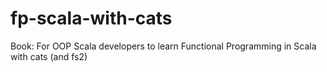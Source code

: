 # fp-scala-with-cats
Book: For OOP Scala developers to learn Functional Programming in Scala with cats (and fs2)
